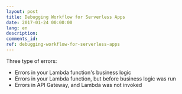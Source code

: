```yaml
---
layout: post
title: Debugging Workflow for Serverless Apps
date: 2017-01-24 00:00:00
lang: en
description: 
comments_id: 
ref: debugging-workflow-for-serverless-apps
---
```


Three type of errors:
- Errors in your Lambda function's business logic
- Errors in your Lambda function, but before business logic was run
- Errors in API Gateway, and Lambda was not invoked

